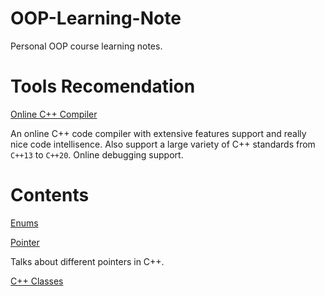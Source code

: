 # OOP-Learning-Note
Personal OOP course learning notes.

# Tools Recomendation

[Online C++ Compiler](https://www.onlinegdb.com/online_c++_compiler)

An online C++ code compiler with extensive features support and really nice code intellisence. Also support a large variety of C++ standards from `C++13` to `C++20`. Online debugging support.

# Contents

[Enums](enum.md)

[Pointer](./pointer.md)

Talks about different pointers in C++.

[C++ Classes](./class)